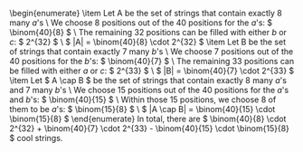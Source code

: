 \begin{enumerate}
\item Let A be the set of strings that contain exactly 8 many $a$'s \\
We choose 8 positions out of the 40 positions for the $a$'s: $ \binom{40}{8} $ \\
The remaining 32 positions can be filled with either $b$ or $c$: $ 2^{32} $ \\
$ |A| = \binom{40}{8} \cdot 2^{32} $
	\item Let B be the set of strings that contain exactly 7 many $b$'s \\
We choose 7 positions out of the 40 positions for the $b$'s: $ \binom{40}{7} $ \\
The remaining 33 positions can be filled with either $a$ or $c$: $ 2^{33} $ \\
$ |B| = \binom{40}{7} \cdot 2^{33} $
	\item Let $ A \cap B $ be the set of strings that contain exactly 8 many $a$'s and 7 many $b$'s \\
We choose 15 positions out of the 40 positions for the $a$'s and $b$'s: $ \binom{40}{15} $ \\
Within those 15 positions, we choose 8 of them to be $a$'s: $ \binom{15}{8} $ \\
$ |A \cap B| = \binom{40}{15} \cdot \binom{15}{8} $
\end{enumerate}
In total, there are $ \binom{40}{8} \cdot 2^{32} + \binom{40}{7} \cdot 2^{33} - \binom{40}{15} \cdot \binom{15}{8} $ cool strings.
